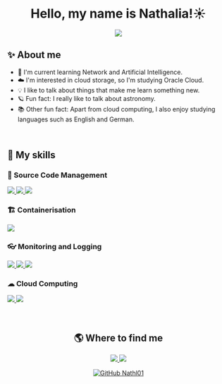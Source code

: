 <h1 align="center"> Hello, my name is Nathalia!☀</h1>

<p align="center">
  <a href="https://github.com/DenverCoder1/readme-typing-svg"><img src="https://readme-typing-svg.herokuapp.com?font=Poppins&color=ffcd00&&size=25&center=true&vCenter=true&width=600&height=100&lines=I'm+always+looking+to+study+new+technologies,;DevOps!;Be+Welcome+:)"></a>
</p>

## ✨ About me

- 🌱 I'm current learning Network and Artificial Intelligence.<br>
- ☁️ I'm interested in cloud storage, so I'm studying Oracle Cloud.<br>
- 💡 I like to talk about things that make me learn something new.<br>
- 🪐 Fun fact: I really like to talk about astronomy.<br>
- 📚 Other fun fact: Apart from cloud computing, I also enjoy studying languages such as English and German.<br>

<br>

## 🚀 My skills
<div align="left">
  
  <h3>🔧 Source Code Management</h3>
  
  <a href="https://docs.github.com/en/copilot/about-github-copilot/what-is-github-copilot">
    <img src="https://img.shields.io/badge/github_copilot-8957E5?style=for-the-badge&logo=github-copilot&logoColor=white">
  </a>
  <a href="https://github.com/">
    <img src="https://img.shields.io/badge/github-%23121011.svg?style=for-the-badge&logo=github&logoColor=white">
  </a>
  <a href="https://git-scm.com/">
    <img src="https://img.shields.io/badge/git-%23F05033.svg?style=for-the-badge&logo=git&logoColor=white">
  </a>
</div>

<div align="left">
  <h3>🏗 Containerisation</h3>
  <a href="https://www.docker.com/">
    <img src="https://img.shields.io/badge/docker-%230db7ed.svg?style=for-the-badge&logo=docker&logoColor=white">
  </a>
</div>

<div align="left">
  <h3>👓 Monitoring and Logging</h3>
  <a href="https://prometheus.io/">
    <img src="https://img.shields.io/badge/Prometheus-E6522C?style=for-the-badge&logo=Prometheus&logoColor=white">
  </a>
  <a href="https://grafana.com/">
    <img src="https://img.shields.io/badge/grafana-%23F46800.svg?style=for-the-badge&logo=grafana&logoColor=white">
  </a>
  <a href="https://www.datadoghq.com/">
    <img src="https://img.shields.io/badge/datadog-%23632CA6.svg?style=for-the-badge&logo=datadog&logoColor=white">
  </a>
</div>

<div align="left">
  <h3>☁ Cloud Computing</h3>
  <a href="https://docs.aws.amazon.com/">
    <img src="https://img.shields.io/badge/AWS-%23FF9900.svg?style=for-the-badge&logo=amazon-aws&logoColor=white">
  </a>
  <a href="https://www.oracle.com/">
    <img src="https://img.shields.io/badge/Oracle-F80000?style=for-the-badge&logo=oracle&logoColor=white">
  </a>
</div>
  
<br>
<br>

<div align="center">
<h2>🌎 Where to find me</h2>

<a href="https://www.linkedin.com/in/nathaliafrance/">
  <img src="https://img.shields.io/badge/-Nathalia-blue?style=flat-square&logo=Linkedin&logoColor=white">
</a>

<a href="mailto:nathaliafrance1@gmail.com">
  <img src="https://img.shields.io/badge/-Email-F3F1EA?style=flat-square&logo=Gmail&logoColor=FF4500&link=mailto:nathaliafrance1@gmail.com)]">
</a>

[![GitHub Nathl01]( https://img.shields.io/github/followers/Nathl01?label=follow&style=social)](https://github.com/Nathl01)
</div>
